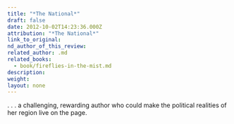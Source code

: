 ```yaml
---
title: "*The National*"
draft: false
date: 2012-10-02T14:23:36.000Z
attribution: "*The National*"
link_to_original:
nd_author_of_this_review:
related_author: .md
related_books:
  - book/fireflies-in-the-mist.md
description:
weight:
layout: none
---
```

. . . a challenging, rewarding author who could make the political realities of her region live on the page.

